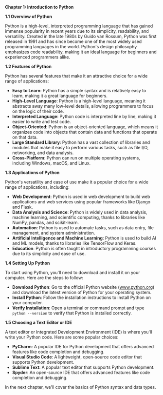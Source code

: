 <p><strong>Chapter 1: Introduction to Python</strong></p>

<p><strong>1.1 Overview of Python</strong></p>

<p>Python is a high-level, interpreted programming language that has gained immense popularity in recent years due to its simplicity, readability, and versatility. Created in the late 1980s by Guido van Rossum, Python was first released in 1991 and has since become one of the most widely used programming languages in the world. Python's design philosophy emphasizes code readability, making it an ideal language for beginners and experienced programmers alike.</p>

<p><strong>1.2 Features of Python</strong></p>

<p>Python has several features that make it an attractive choice for a wide range of applications:</p>

<ul>
<li><strong>Easy to Learn</strong>: Python has a simple syntax and is relatively easy to learn, making it a great language for beginners.</li>
<li><strong>High-Level Language</strong>: Python is a high-level language, meaning it abstracts away many low-level details, allowing programmers to focus on the logic of their code.</li>
<li><strong>Interpreted Language</strong>: Python code is interpreted line by line, making it easier to write and test code.</li>
<li><strong>Object-Oriented</strong>: Python is an object-oriented language, which means it organizes code into objects that contain data and functions that operate on that data.</li>
<li><strong>Large Standard Library</strong>: Python has a vast collection of libraries and modules that make it easy to perform various tasks, such as file I/O, networking, and data analysis.</li>
<li><strong>Cross-Platform</strong>: Python can run on multiple operating systems, including Windows, macOS, and Linux.</li>
</ul>

<p><strong>1.3 Applications of Python</strong></p>

<p>Python's versatility and ease of use make it a popular choice for a wide range of applications, including:</p>

<ul>
<li><strong>Web Development</strong>: Python is used in web development to build web applications and web services using popular frameworks like Django and Flask.</li>
<li><strong>Data Analysis and Science</strong>: Python is widely used in data analysis, machine learning, and scientific computing, thanks to libraries like NumPy, pandas, and scikit-learn.</li>
<li><strong>Automation</strong>: Python is used to automate tasks, such as data entry, file management, and system administration.</li>
<li><strong>Artificial Intelligence and Machine Learning</strong>: Python is used to build AI and ML models, thanks to libraries like TensorFlow and Keras.</li>
<li><strong>Education</strong>: Python is often taught in introductory programming courses due to its simplicity and ease of use.</li>
</ul>

<p><strong>1.4 Setting Up Python</strong></p>

<p>To start using Python, you'll need to download and install it on your computer. Here are the steps to follow:</p>

<ul>
<li><strong>Download Python</strong>: Go to the official Python website (<a href="http://www.python.org">www.python.org</a>) and download the latest version of Python for your operating system.</li>
<li><strong>Install Python</strong>: Follow the installation instructions to install Python on your computer.</li>
<li><strong>Verify Installation</strong>: Open a terminal or command prompt and type <code>python --version</code> to verify that Python is installed correctly.</li>
</ul>

<p><strong>1.5 Choosing a Text Editor or IDE</strong></p>

<p>A text editor or Integrated Development Environment (IDE) is where you'll write your Python code. Here are some popular choices:</p>

<ul>
<li><strong>PyCharm</strong>: A popular IDE for Python development that offers advanced features like code completion and debugging.</li>
<li><strong>Visual Studio Code</strong>: A lightweight, open-source code editor that supports Python development.</li>
<li><strong>Sublime Text</strong>: A popular text editor that supports Python development.</li>
<li><strong>Spyder</strong>: An open-source IDE that offers advanced features like code completion and debugging.</li>
</ul>

<p>In the next chapter, we'll cover the basics of Python syntax and data types.</p>
